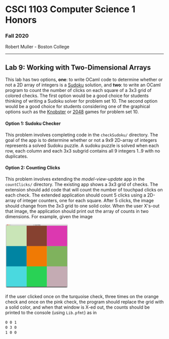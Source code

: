# CSCI 1103 Computer Science 1 Honors

### Fall 2020

Robert Muller - Boston College

---

## Lab 9: Working with Two-Dimensional Arrays

This lab has two options, **one**: to write OCaml code to determine whether or not a 2D array of integers is a [Sudoku](https://sudoku.game/) solution, and **two**: to write an OCaml program to count the number of clicks on each square of a 3x3 grid of colored checks. The first option would be a good choice for students thinking of writing a Sudoku solver for problem set 10. The second option would be a good choice for students considering one of the graphical options such as the [Knobster](https://mazechazer.gitlab.io/knobster/) or [2048](https://play2048.co/) games for problem set 10.

#### Option 1: Sudoku Checker

This problem involves completing code in the `checkSudoku/` directory. The goal of the app is to determine whether or not a 9x9 2D-array of integers represents a solved Sudoku puzzle. A sudoku puzzle is solved when each row, each column and each 3x3 subgrid contains all 9 integers 1..9 with no duplicates.

#### Option 2: Counting Clicks

This problem involves extending the *model-view-update* app in the `countClicks/` directory. The existing app shows a 3x3 grid of checks. The extension should add code that will count the number of touchpad clicks on each check. The extended application should count 5 clicks using a 2D-array of integer counters, one for each square. After 5 clicks, the image should change from the 3x3 grid to one solid color. When the user X's-out that image, the application should print out the array of counts in two dimensions. For example, given the image

 <img src="./img/checks.png" width=200> 

if the user clicked once on the turquoise check, three times on the orange check and once on the pink check, the program should replace the grid with a solid color, and when that window is X-ed out, the counts should be printed to the console (using `Lib.pfmt`) as in

```
0 0 1
0 3 0
1 0 0
```

 

 



